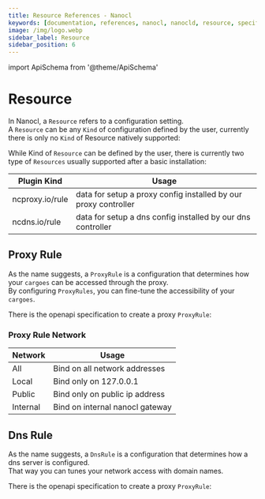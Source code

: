 ```yaml
---
title: Resource References - Nanocl
keywords: [documentation, references, nanocl, nanocld, resource, specification, spec, proxy]
image: /img/logo.webp
sidebar_label: Resource
sidebar_position: 6
---
```


import ApiSchema from '@theme/ApiSchema'

# Resource

In Nanocl, a `Resource` refers to a configuration setting.<br />
A `Resource` can be any `Kind` of configuration defined by the user, currently there is only no `Kind` of Resource natively supported:

While Kind of `Resource` can be defined by the user, there is currently two type of `Resources` usually supported after a basic installation:

| Plugin Kind    | 	Usage |
| ----------- | ----------- |
| ncproxy.io/rule | data for setup a proxy config installed by our proxy controller |
| ncdns.io/rule   | data for setup a dns config   installed by our dns controller |

## Proxy Rule

As the name suggests, a `ProxyRule` is a configuration that determines how your `cargoes` can be accessed through the proxy. <br />
By configuring `ProxyRules`, you can fine-tune the accessibility of your `cargoes`.

There is the openapi specification to create a proxy `ProxyRule`:

<ApiSchema example={false} id="nanocld-latest" pointer="#/components/schemas/ResourceProxyRule" />

### Proxy Rule Network

| Network    | 	Usage |
| ----------- | ----------- |
| All | Bind on all network addresses |
| Local | Bind only on 127.0.0.1 |
| Public   | Bind only on public ip address |
| Internal | Bind on internal nanocl gateway |

## Dns Rule

As the name suggests, a `DnsRule` is a configuration that determines how a dns server is configured.<br/>
That way you can tunes your network access with domain names.

There is the openapi specification to create a proxy `ProxyRule`:

<ApiSchema example={false} id="nanocld-latest" pointer="#/components/schemas/ResourceDnsRule" />
